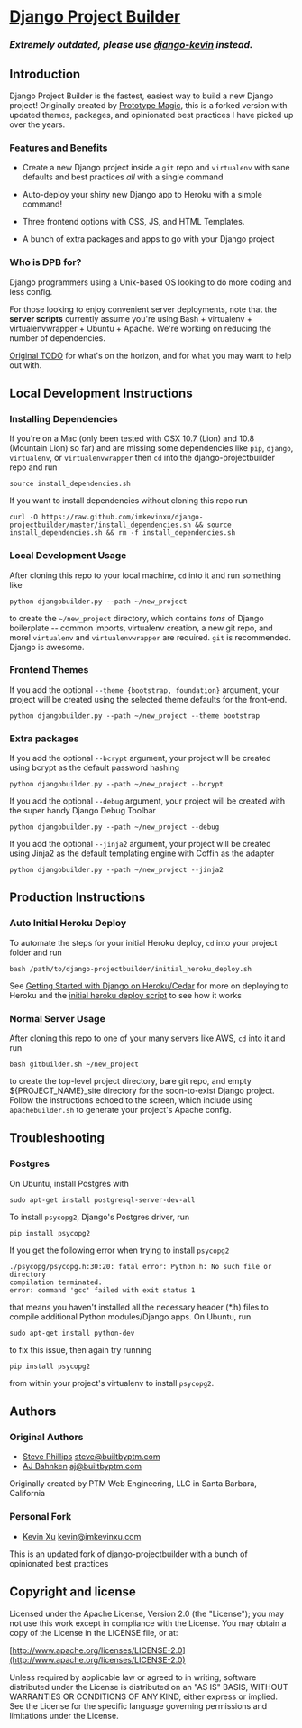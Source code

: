 [Django Project Builder](https://github.com/prototypemagic/django-projectbuilder)
======================

### *Extremely outdated, please use [django-kevin](https://github.com/imkevinxu/django-kevin) instead.*

## Introduction

Django Project Builder is the fastest, easiest way to build a new Django project!
Originally created by [Prototype Magic](https://github.com/prototypemagic),
this is a forked version with updated themes, packages, and opinionated best
practices I have picked up over the years.

### Features and Benefits

* Create a new Django project inside a `git` repo and `virtualenv`
  with sane defaults and best practices _all_ with a single command

* Auto-deploy your shiny new Django app to Heroku with a simple command!

* Three frontend options with CSS, JS, and HTML Templates.

* A bunch of extra packages and apps to go with your Django project

### Who is DPB for?

Django programmers using a Unix-based OS looking to do more coding and less config.

For those looking to enjoy convenient server deployments, note that
the __server scripts__ currently assume you're using Bash + virtualenv +
virtualenvwrapper + Ubuntu + Apache.  We're working on reducing the
number of dependencies.

[Original TODO](https://github.com/prototypemagic/django-projectbuilder/blob/master/TODO.md)
for what's on the horizon, and for what you may want to help out with.


## Local Development Instructions

### Installing Dependencies

If you're on a Mac (only been tested with OSX 10.7 (Lion) and 10.8 (Mountain Lion) so far)
and are missing some dependencies like `pip`, `django`, `virtualenv`, or `virtualenvwrapper`
then `cd` into the django-projectbuilder repo and run

    source install_dependencies.sh

If you want to install dependencies without cloning this repo run

    curl -O https://raw.github.com/imkevinxu/django-projectbuilder/master/install_dependencies.sh && source install_dependencies.sh && rm -f install_dependencies.sh

### Local Development Usage

After cloning this repo to your local machine, `cd` into it and run
something like

    python djangobuilder.py --path ~/new_project

to create the `~/new_project` directory, which contains _tons_ of
Django boilerplate -- common imports, virtualenv creation, a new git
repo, and more! `virtualenv` and `virtualenvwrapper` are required. `git` is
recommended. Django is awesome.

### Frontend Themes

If you add the optional `--theme {bootstrap, foundation}` argument, your project
will be created using the selected theme defaults for the front-end.

    python djangobuilder.py --path ~/new_project --theme bootstrap

### Extra packages

If you add the optional `--bcrypt` argument, your project will be created
using bcrypt as the default password hashing

    python djangobuilder.py --path ~/new_project --bcrypt

If you add the optional `--debug` argument, your project will be created
with the super handy Django Debug Toolbar

    python djangobuilder.py --path ~/new_project --debug

If you add the optional `--jinja2` argument, your project will be created
using Jinja2 as the default templating engine with Coffin as the adapter

    python djangobuilder.py --path ~/new_project --jinja2


## Production Instructions

### Auto Initial Heroku Deploy

To automate the steps for your initial Heroku deploy, `cd` into your project folder and run

    bash /path/to/django-projectbuilder/initial_heroku_deploy.sh

See [Getting Started with Django on Heroku/Cedar](https://devcenter.heroku.com/articles/django)
for more on deploying to Heroku and the [initial heroku deploy script](https://github.com/imkevinxu/django-projectbuilder/blob/master/initial_heroku_deploy.sh) to see how it works

### Normal Server Usage

After cloning this repo to one of your many servers like AWS, `cd` into it and run

    bash gitbuilder.sh ~/new_project

to create the top-level project directory, bare git repo, and empty
${PROJECT_NAME}_site directory for the soon-to-exist Django project.
Follow the instructions echoed to the screen, which include using
`apachebuilder.sh` to generate your project's Apache config.


## Troubleshooting

### Postgres

On Ubuntu, install Postgres with

    sudo apt-get install postgresql-server-dev-all

To install `psycopg2`, Django's Postgres driver, run

    pip install psycopg2

If you get the following error when trying to install `psycopg2`

    ./psycopg/psycopg.h:30:20: fatal error: Python.h: No such file or directory
    compilation terminated.
    error: command 'gcc' failed with exit status 1

that means you haven't installed all the necessary header (*.h) files
to compile additional Python modules/Django apps.  On Ubuntu, run

    sudo apt-get install python-dev

to fix this issue, then again try running

    pip install psycopg2

from within your project's virtualenv to install `psycopg2`.

## Authors

### Original Authors

* [Steve Phillips](https://github.com/elimisteve) <steve@builtbyptm.com>
* [AJ Bahnken](https://github.com/ajvb) <aj@builtbyptm.com>

Originally created by PTM Web Engineering, LLC in Santa Barbara, California

### Personal Fork

* [Kevin Xu](https://github.com/imkevinxu) <kevin@imkevinxu.com>

This is an updated fork of django-projectbuilder with a bunch of opinionated best practices

## Copyright and license

Licensed under the Apache License, Version 2.0 (the "License");
you may not use this work except in compliance with the License.
You may obtain a copy of the License in the LICENSE file, or at:

  [http://www.apache.org/licenses/LICENSE-2.0](http://www.apache.org/licenses/LICENSE-2.0)

Unless required by applicable law or agreed to in writing, software
distributed under the License is distributed on an "AS IS" BASIS,
WITHOUT WARRANTIES OR CONDITIONS OF ANY KIND, either express or implied.
See the License for the specific language governing permissions and
limitations under the License.

